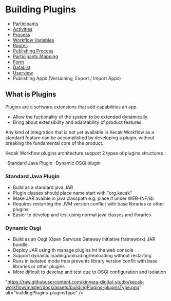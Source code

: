 # Building Plugins

- [Participants](buildingFlow_ParticipantMapping.md)
- [Activities](buildingPlugins_Activities.md)
- [Process](buidingPlugins_Process.md)
- [Workflow Variables](buildingAplication_WorkflowVariable.md)
- [Routes](buildingPlugins_Routes.md)
- [Publishing Process](buidingPlugins_PublishingProcess.md	)
- [Participants Mapping](buildingPlugins_ParticipantMapping.md)
- [Form](buildingPlugins_form.md)
- [DataList](datalist_DatalistAction.md)
- [Userview](buildingPlugins_Userview.md)
- Publishing Apps (Versioning, Export / Import Apps)


## What is Plugins ##

Plugins are a software extensions that add capabilities an app.

- Allow the fuctionality of the system to be extended dynamically. 
- Bring about extensibility and adabtability of product features.

Any kind of integration that is not yet available in Kecak Workflow as a standard feature can be accomplished by developing a plugin, without breaking the fundamental core of the product.

Kecak Workflow plugins architecture support 2 types of plugins structures :

-Standard Java Plugin
-Dynamic OSGi plugin

### Standard Java Plugin ###

- Build as a standard java JAR
- Plugin classes should place name start with "org.kecak"
- Make JAR avaible in java classpath e.g. place it under WEB-INF/lib
- Requires restarting the JVM version conflict with base libraries or other plugins 
- Easier to develop and test using normal java classes and libraries

### Dynamic Osgi ###

- Build as an Osgi (Open Services Gateway initiative framework) JAR bundle
- Deploy JAR using th manage plugins int the web console 
- Support dynamic loading/unloading/realoading without restarting
- Runs in isolated mode thus prevents library version conflit with base libraries or other plugins 
- More dificult to develop and test due to OSGI configuration and isolation

"https://raw.githubusercontent.com/kinnara-digital-studio/kecak-workflow/master/docs/assets/buildingPlugins-pluginsType.png" alt="buildingPlugins-pluginsType" />


